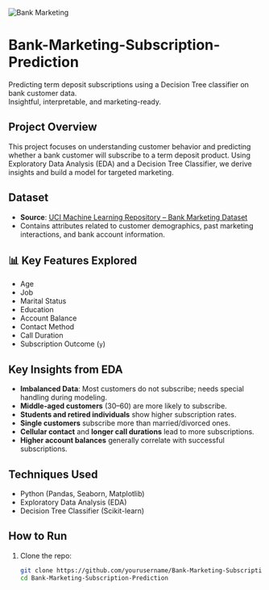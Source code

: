 
![Bank Marketing](https://media.licdn.com/dms/image/v2/C4E12AQGyUGK7U54nWw/article-cover_image-shrink_720_1280/article-cover_image-shrink_720_1280/0/1580024684661?e=2147483647&v=beta&t=ap0Ub9Q0M6oybl3a5NjHDYq0lN4UPKv2D61Zc4PL-s4)
# Bank-Marketing-Subscription-Prediction

Predicting term deposit subscriptions using a Decision Tree classifier on bank customer data.  
Insightful, interpretable, and marketing-ready.

## Project Overview

This project focuses on understanding customer behavior and predicting whether a bank customer will subscribe to a term deposit product. Using Exploratory Data Analysis (EDA) and a Decision Tree Classifier, we derive insights and build a model for targeted marketing.

## Dataset

- **Source**: [UCI Machine Learning Repository – Bank Marketing Dataset](https://archive.ics.uci.edu/ml/datasets/bank+marketing)
- Contains attributes related to customer demographics, past marketing interactions, and bank account information.

## 📊 Key Features Explored

- Age
- Job
- Marital Status
- Education
- Account Balance
- Contact Method
- Call Duration
- Subscription Outcome (`y`)

## Key Insights from EDA

- **Imbalanced Data**: Most customers do not subscribe; needs special handling during modeling.
- **Middle-aged customers** (30–60) are more likely to subscribe.
- **Students and retired individuals** show higher subscription rates.
- **Single customers** subscribe more than married/divorced ones.
- **Cellular contact** and **longer call durations** lead to more subscriptions.
- **Higher account balances** generally correlate with successful subscriptions.

## Techniques Used

- Python (Pandas, Seaborn, Matplotlib)
- Exploratory Data Analysis (EDA)
- Decision Tree Classifier (Scikit-learn)

## How to Run

1. Clone the repo:
   ```bash
   git clone https://github.com/yourusername/Bank-Marketing-Subscription-Prediction.git
   cd Bank-Marketing-Subscription-Prediction

